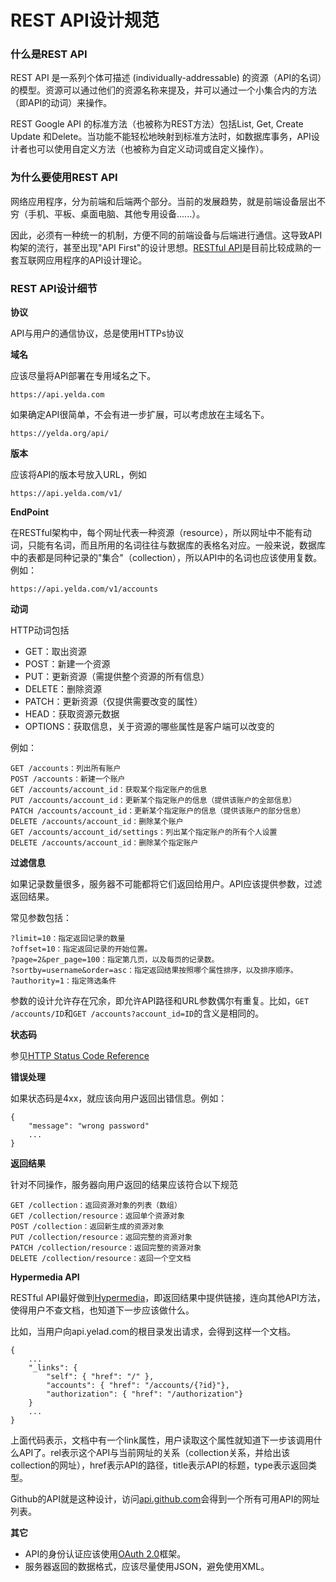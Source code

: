 # REST API设计规范

### 什么是REST API

REST API 是一系列个体可描述 (individually-addressable) 的资源（API的名词）的模型。资源可以通过他们的资源名称来提及，并可以通过一个小集合内的方法（即API的动词）来操作。

REST Google API 的标准方法（也被称为REST方法）包括List, Get, Create Update 和Delete。当功能不能轻松地映射到标准方法时，如数据库事务，API设计者也可以使用自定义方法（也被称为自定义动词或自定义操作）。

### 为什么要使用REST API

网络应用程序，分为前端和后端两个部分。当前的发展趋势，就是前端设备层出不穷（手机、平板、桌面电脑、其他专用设备......）。

因此，必须有一种统一的机制，方便不同的前端设备与后端进行通信。这导致API构架的流行，甚至出现"API First"的设计思想。[RESTful API](http://en.wikipedia.org/wiki/Representational_state_transfer)是目前比较成熟的一套互联网应用程序的API设计理论。

### REST API设计细节

**协议**

API与用户的通信协议，总是使用HTTPs协议

**域名**

应该尽量将API部署在专用域名之下。

```
https://api.yelda.com
```

如果确定API很简单，不会有进一步扩展，可以考虑放在主域名下。

````
https://yelda.org/api/
````

**版本**

应该将API的版本号放入URL，例如

```
https://api.yelda.com/v1/
```

**EndPoint**

在RESTful架构中，每个网址代表一种资源（resource），所以网址中不能有动词，只能有名词，而且所用的名词往往与数据库的表格名对应。一般来说，数据库中的表都是同种记录的"集合"（collection），所以API中的名词也应该使用复数。例如：

```
https://api.yelda.com/v1/accounts
```

**动词**

HTTP动词包括

- GET：取出资源
- POST：新建一个资源
- PUT：更新资源（需提供整个资源的所有信息）
- DELETE：删除资源
- PATCH：更新资源（仅提供需要改变的属性）
- HEAD：获取资源元数据
- OPTIONS：获取信息，关于资源的哪些属性是客户端可以改变的

例如：

```
GET /accounts：列出所有账户
POST /accounts：新建一个账户
GET /accounts/account_id：获取某个指定账户的信息
PUT /accounts/account_id：更新某个指定账户的信息（提供该账户的全部信息）
PATCH /accounts/account_id：更新某个指定账户的信息（提供该账户的部分信息）
DELETE /accounts/account_id：删除某个账户
GET /accounts/account_id/settings：列出某个指定账户的所有个人设置
DELETE /accounts/account_id：删除某个指定账户
```

**过滤信息**

如果记录数量很多，服务器不可能都将它们返回给用户。API应该提供参数，过滤返回结果。

常见参数包括：

```
?limit=10：指定返回记录的数量
?offset=10：指定返回记录的开始位置。
?page=2&per_page=100：指定第几页，以及每页的记录数。
?sortby=username&order=asc：指定返回结果按照哪个属性排序，以及排序顺序。
?authority=1：指定筛选条件
```

参数的设计允许存在冗余，即允许API路径和URL参数偶尔有重复。比如，`GET /accounts/ID`和`GET /accounts?account_id=ID`的含义是相同的。

**状态码**

参见[HTTP Status Code Reference](https://github.com/TheYelda/Dashboard/blob/master/docs/development_standard/http_status_codes_reference.md)

**错误处理**

如果状态码是4xx，就应该向用户返回出错信息。例如：

```
{
    "message": "wrong password"
    ...
}
```

**返回结果**

针对不同操作，服务器向用户返回的结果应该符合以下规范

```
GET /collection：返回资源对象的列表（数组）
GET /collection/resource：返回单个资源对象
POST /collection：返回新生成的资源对象
PUT /collection/resource：返回完整的资源对象
PATCH /collection/resource：返回完整的资源对象
DELETE /collection/resource：返回一个空文档
```

**Hypermedia API**

RESTful API最好做到[Hypermedia](http://www.infoq.com/cn/articles/mark-baker-hypermedia)，即返回结果中提供链接，连向其他API方法，使得用户不查文档，也知道下一步应该做什么。

比如，当用户向api.yelad.com的根目录发出请求，会得到这样一个文档。

```
{
    ...
    "_links": {
        "self": { "href": "/" },
        "accounts": { "href": "/accounts/{?id}"},
        "authorization": { "href": "/authorization"}
    }
    ...
}
```

上面代码表示，文档中有一个link属性，用户读取这个属性就知道下一步该调用什么API了。rel表示这个API与当前网址的关系（collection关系，并给出该collection的网址），href表示API的路径，title表示API的标题，type表示返回类型。

Github的API就是这种设计，访问[api.github.com](https://api.github.com/)会得到一个所有可用API的网址列表。

**其它**

- API的身份认证应该使用[OAuth 2.0](http://www.ruanyifeng.com/blog/2014/05/oauth_2_0.html)框架。
- 服务器返回的数据格式，应该尽量使用JSON，避免使用XML。